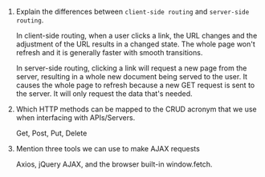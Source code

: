 1.  Explain the differences between `client-side routing` and `server-side routing`.

    In client-side routing, when a user clicks a link, the URL changes and the adjustment of the URL results in a changed state. The whole page won't refresh and it is generally faster with smooth transitions.

    In server-side routing, clicking a link will request a new page from the server, resulting in a whole new document being served to the user. It causes the whole page to refresh because a new GET request is sent to the server. It will only request the data that's needed.


2.  Which HTTP methods can be mapped to the CRUD acronym that we use when interfacing with APIs/Servers.

    Get, Post, Put, Delete


3.  Mention three tools we can use to make AJAX requests

    Axios, jQuery AJAX, and the browser built-in window.fetch.